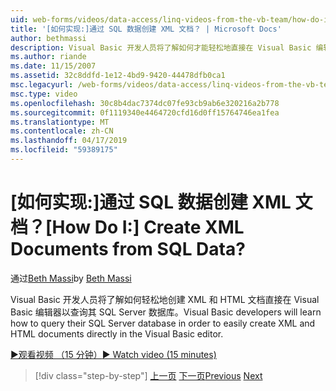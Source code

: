 ```yaml
---
uid: web-forms/videos/data-access/linq-videos-from-the-vb-team/how-do-i-create-xml-documents-from-sql-data
title: '[如何实现:]通过 SQL 数据创建 XML 文档？ | Microsoft Docs'
author: bethmassi
description: Visual Basic 开发人员将了解如何才能轻松地直接在 Visual Basic 编辑器中创建 XML 和 HTML 文档中查询其 SQL Server 数据库...
ms.author: riande
ms.date: 11/15/2007
ms.assetid: 32c8ddfd-1e12-4bd9-9420-44478dfb0ca1
msc.legacyurl: /web-forms/videos/data-access/linq-videos-from-the-vb-team/how-do-i-create-xml-documents-from-sql-data
msc.type: video
ms.openlocfilehash: 30c8b4dac7374dc07fe93cb9ab6e320216a2b778
ms.sourcegitcommit: 0f1119340e4464720cfd16d0ff15764746ea1fea
ms.translationtype: MT
ms.contentlocale: zh-CN
ms.lasthandoff: 04/17/2019
ms.locfileid: "59389175"
---
```

# <a name="how-do-i-create-xml-documents-from-sql-data"></a><span data-ttu-id="bcbb0-104">[如何实现:]通过 SQL 数据创建 XML 文档？</span><span class="sxs-lookup"><span data-stu-id="bcbb0-104">[How Do I:] Create XML Documents from SQL Data?</span></span>

<span data-ttu-id="bcbb0-105">通过[Beth Massi](https://github.com/bethmassi)</span><span class="sxs-lookup"><span data-stu-id="bcbb0-105">by [Beth Massi](https://github.com/bethmassi)</span></span>

<span data-ttu-id="bcbb0-106">Visual Basic 开发人员将了解如何轻松地创建 XML 和 HTML 文档直接在 Visual Basic 编辑器以查询其 SQL Server 数据库。</span><span class="sxs-lookup"><span data-stu-id="bcbb0-106">Visual Basic developers will learn how to query their SQL Server database in order to easily create XML and HTML documents directly in the Visual Basic editor.</span></span>

[<span data-ttu-id="bcbb0-107">&#9654;观看视频 （15 分钟）</span><span class="sxs-lookup"><span data-stu-id="bcbb0-107">&#9654; Watch video (15 minutes)</span></span>](https://channel9.msdn.com/Blogs/ASP-NET-Site-Videos/how-do-i-create-xml-documents-from-sql-data)

> [!div class="step-by-step"]
> <span data-ttu-id="bcbb0-108">[上一页](how-do-i-enable-xml-intellisense-and-use-xml-namespaces.md)
> [下一页](how-do-i-create-excel-spreadsheets-using-linq-to-xml.md)</span><span class="sxs-lookup"><span data-stu-id="bcbb0-108">[Previous](how-do-i-enable-xml-intellisense-and-use-xml-namespaces.md)
[Next](how-do-i-create-excel-spreadsheets-using-linq-to-xml.md)</span></span>
